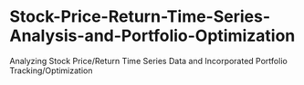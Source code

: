 # Stock-Price-Return-Time-Series-Analysis-and-Portfolio-Optimization
Analyzing Stock Price/Return Time Series Data and Incorporated Portfolio Tracking/Optimization
